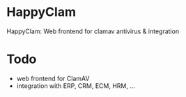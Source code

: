 # HappyClam
HappyClam: Web frontend for clamav antivirus & integration

# Todo
- web frontend for ClamAV
- integration with ERP, CRM, ECM, HRM, ...
